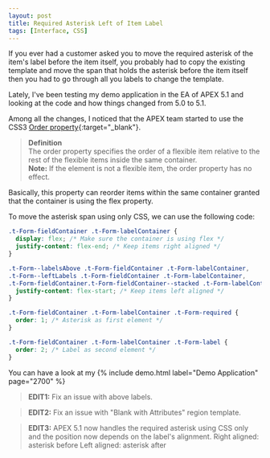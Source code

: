 ```yaml
---
layout: post
title: Required Asterisk Left of Item Label
tags: [Interface, CSS]
---
```


If you ever had a customer asked you to move the required asterisk of the item's label before the item itself, you probably had to copy the existing template and move the span that holds the asterisk before the item itself then you had to go through all you labels to change the template.

Lately, I've been testing my demo application in the EA of APEX 5.1 and looking at the code and how things changed from 5.0 to 5.1.

Among all the changes, I noticed that the APEX team started to use the CSS3 [Order property](http://www.w3schools.com/cssreF/css3_pr_order.asp){:target="_blank"}.

> **Definition**  
> The order property specifies the order of a flexible item relative to the rest of the flexible items inside the same container.  
> **Note:** If the element is not a flexible item, the order property has no effect.

Basically, this property can reorder items within the same container granted that the container is using the flex property.

To move the asterisk span using only CSS, we can use the following code: 
```css
.t-Form-fieldContainer .t-Form-labelContainer {
  display: flex; /* Make sure the container is using flex */
  justify-content: flex-end; /* Keep items right aligned */
}

.t-Form--labelsAbove .t-Form-fieldContainer .t-Form-labelContainer,
.t-Form--leftLabels .t-Form-fieldContainer .t-Form-labelContainer,
.t-Form-fieldContainer.t-Form-fieldContainer--stacked .t-Form-labelContainer {
  justify-content: flex-start; /* Keep items left aligned */
}

.t-Form-fieldContainer .t-Form-labelContainer .t-Form-required {
  order: 1; /* Asterisk as first element */
}

.t-Form-fieldContainer .t-Form-labelContainer .t-Form-label {
  order: 2; /* Label as second element */
}
```

You can have a look at my {% include demo.html label="Demo Application" page="2700" %}

> **EDIT1:** Fix an issue with above labels. 

> **EDIT2:** Fix an issue with "Blank with Attributes" region template.

> **EDIT3:** APEX 5.1 now handles the required asterisk using CSS only and the position now depends on the label's alignment.
> Right aligned: asterisk before
> Left aligned: asterisk after